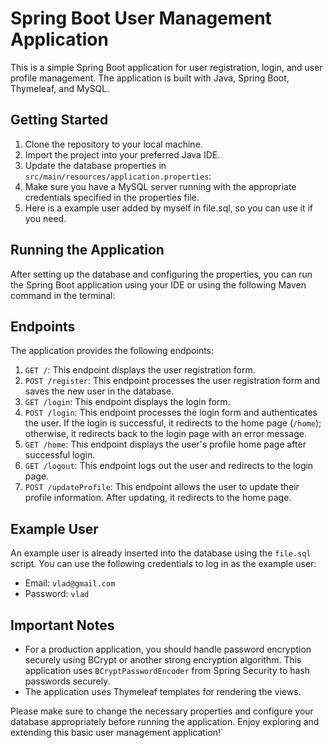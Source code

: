 # Spring Boot User Management Application

This is a simple Spring Boot application for user registration, login, and user profile management. The application is built with Java, Spring Boot, Thymeleaf, and MySQL.

## Getting Started

1. Clone the repository to your local machine.
2. Import the project into your preferred Java IDE.
3. Update the database properties in `src/main/resources/application.properties`:
4. Make sure you have a MySQL server running with the appropriate credentials specified in the properties file.
5. Here is a example user added by myself in file.sql, so you can use it if you need.

## Running the Application

After setting up the database and configuring the properties, you can run the Spring Boot application using your IDE or using the following Maven command in the terminal:

## Endpoints

The application provides the following endpoints:

1. `GET /`: This endpoint displays the user registration form.
2. `POST /register`: This endpoint processes the user registration form and saves the new user in the database.
3. `GET /login`: This endpoint displays the login form.
4. `POST /login`: This endpoint processes the login form and authenticates the user. If the login is successful, it redirects to the home page (`/home`); otherwise, it redirects back to the login page with an error message.
5. `GET /home`: This endpoint displays the user's profile home page after successful login.
6. `GET /logout`: This endpoint logs out the user and redirects to the login page.
7. `POST /updateProfile`: This endpoint allows the user to update their profile information. After updating, it redirects to the home page.

## Example User

An example user is already inserted into the database using the `file.sql` script. You can use the following credentials to log in as the example user:

- Email: `vlad@gmail.com`
- Password: `vlad`

## Important Notes

- For a production application, you should handle password encryption securely using BCrypt or another strong encryption algorithm. This application uses `BCryptPasswordEncoder` from Spring Security to hash passwords securely.
- The application uses Thymeleaf templates for rendering the views.

Please make sure to change the necessary properties and configure your database appropriately before running the application. Enjoy exploring and extending this basic user management application!`
